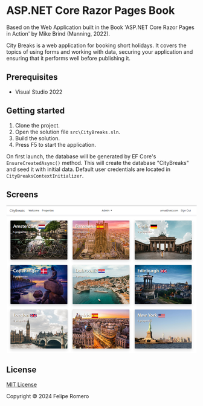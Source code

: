 # ASP.NET Core Razor Pages Book

Based on the Web Application built in the Book 'ASP.NET Core Razor Pages in Action' by Mike Brind (Manning, 2022).

City Breaks is a web application for booking short holidays. It covers the topics of using forms and working with data,
securing your application and ensuring that it performs well before publishing it.

## Prerequisites

- Visual Studio 2022

## Getting started

1. Clone the project.
1. Open the solution file `src\CityBreaks.sln`.
1. Build the solution.
1. Press F5 to start the application.

On first launch, the database will be generated by EF Core's `EnsureCreatedAsync()` method. 
This will create the database "CityBreaks" and seed it with initial data.
Default user credentials are located in `CityBreaksContextInitializer`.

## Screens

![Home page](./assets/cover-mini.png)

## License

[MIT License](./LICENSE)

Copyright &copy; 2024 Felipe Romero

